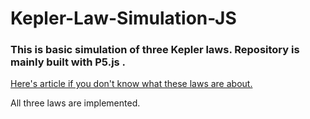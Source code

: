 # Kepler-Law-Simulation-JS
### This is basic simulation of three Kepler laws. Repository is mainly built with P5.js .

[Here's article if you don't know what these laws are about.](https://www.google.com)

All three laws are implemented.
